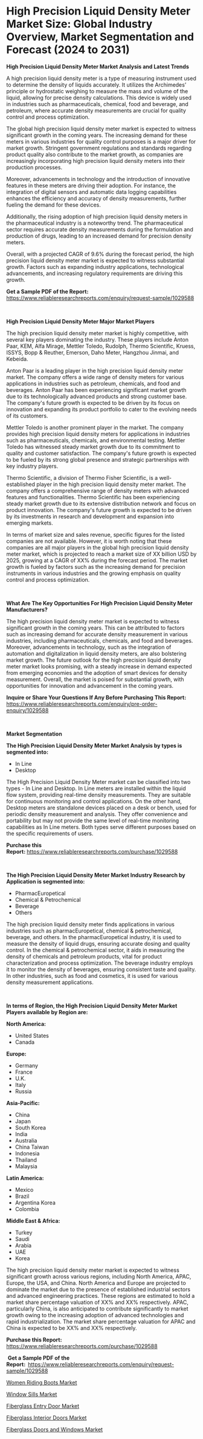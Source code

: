 <p><h1>High Precision Liquid Density Meter Market Size: Global Industry Overview, Market Segmentation and Forecast (2024 to 2031)</h1></p><p><strong>High Precision Liquid Density Meter Market Analysis and Latest Trends</strong></p>
<p><p>A high precision liquid density meter is a type of measuring instrument used to determine the density of liquids accurately. It utilizes the Archimedes’ principle or hydrostatic weighing to measure the mass and volume of the liquid, allowing for precise density calculations. This device is widely used in industries such as pharmaceuticals, chemical, food and beverage, and petroleum, where accurate density measurements are crucial for quality control and process optimization.</p><p>The global high precision liquid density meter market is expected to witness significant growth in the coming years. The increasing demand for these meters in various industries for quality control purposes is a major driver for market growth. Stringent government regulations and standards regarding product quality also contribute to the market growth, as companies are increasingly incorporating high precision liquid density meters into their production processes.</p><p>Moreover, advancements in technology and the introduction of innovative features in these meters are driving their adoption. For instance, the integration of digital sensors and automatic data logging capabilities enhances the efficiency and accuracy of density measurements, further fueling the demand for these devices.</p><p>Additionally, the rising adoption of high precision liquid density meters in the pharmaceutical industry is a noteworthy trend. The pharmaceutical sector requires accurate density measurements during the formulation and production of drugs, leading to an increased demand for precision density meters.</p><p>Overall, with a projected CAGR of 9.6% during the forecast period, the high precision liquid density meter market is expected to witness substantial growth. Factors such as expanding industry applications, technological advancements, and increasing regulatory requirements are driving this growth.</p></p>
<p><strong>Get a Sample PDF of the Report:&nbsp;</strong> <a href="https://www.reliableresearchreports.com/enquiry/request-sample/1029588">https://www.reliableresearchreports.com/enquiry/request-sample/1029588</a></p>
<p>&nbsp;</p>
<p><strong>High Precision Liquid Density Meter Major Market Players</strong></p>
<p><p>The high precision liquid density meter market is highly competitive, with several key players dominating the industry. These players include Anton Paar, KEM, Alfa Mirage, Mettler Toledo, Rudolph, Thermo Scientific, Kruess, ISSYS, Bopp & Reuther, Emerson, Daho Meter, Hangzhou Jinmai, and Kebeida.</p><p>Anton Paar is a leading player in the high precision liquid density meter market. The company offers a wide range of density meters for various applications in industries such as petroleum, chemicals, and food and beverages. Anton Paar has been experiencing significant market growth due to its technologically advanced products and strong customer base. The company's future growth is expected to be driven by its focus on innovation and expanding its product portfolio to cater to the evolving needs of its customers.</p><p>Mettler Toledo is another prominent player in the market. The company provides high precision liquid density meters for applications in industries such as pharmaceuticals, chemicals, and environmental testing. Mettler Toledo has witnessed steady market growth due to its commitment to quality and customer satisfaction. The company's future growth is expected to be fueled by its strong global presence and strategic partnerships with key industry players.</p><p>Thermo Scientific, a division of Thermo Fisher Scientific, is a well-established player in the high precision liquid density meter market. The company offers a comprehensive range of density meters with advanced features and functionalities. Thermo Scientific has been experiencing steady market growth due to its extensive distribution network and focus on product innovation. The company's future growth is expected to be driven by its investments in research and development and expansion into emerging markets.</p><p>In terms of market size and sales revenue, specific figures for the listed companies are not available. However, it is worth noting that these companies are all major players in the global high precision liquid density meter market, which is projected to reach a market size of XX billion USD by 2025, growing at a CAGR of XX% during the forecast period. The market growth is fueled by factors such as the increasing demand for precision instruments in various industries and the growing emphasis on quality control and process optimization.</p></p>
<p>&nbsp;</p>
<p><strong>What Are The Key Opportunities For High Precision Liquid Density Meter Manufacturers?</strong></p>
<p><p>The high precision liquid density meter market is expected to witness significant growth in the coming years. This can be attributed to factors such as increasing demand for accurate density measurement in various industries, including pharmaceuticals, chemicals, and food and beverages. Moreover, advancements in technology, such as the integration of automation and digitalization in liquid density meters, are also bolstering market growth. The future outlook for the high precision liquid density meter market looks promising, with a steady increase in demand expected from emerging economies and the adoption of smart devices for density measurement. Overall, the market is poised for substantial growth, with opportunities for innovation and advancement in the coming years.</p></p>
<p><strong>Inquire or Share Your Questions If Any Before Purchasing This Report:</strong> <a href="https://www.reliableresearchreports.com/enquiry/pre-order-enquiry/1029588">https://www.reliableresearchreports.com/enquiry/pre-order-enquiry/1029588</a></p>
<p>&nbsp;</p>
<p><strong>Market Segmentation</strong></p>
<p><strong>The High Precision Liquid Density Meter Market Analysis by types is segmented into:</strong></p>
<p><ul><li>In Line</li><li>Desktop</li></ul></p>
<p><p>The High Precision Liquid Density Meter market can be classified into two types - In Line and Desktop. In Line meters are installed within the liquid flow system, providing real-time density measurements. They are suitable for continuous monitoring and control applications. On the other hand, Desktop meters are standalone devices placed on a desk or bench, used for periodic density measurement and analysis. They offer convenience and portability but may not provide the same level of real-time monitoring capabilities as In Line meters. Both types serve different purposes based on the specific requirements of users.</p></p>
<p><strong>Purchase this Report:&nbsp;</strong><a href="https://www.reliableresearchreports.com/purchase/1029588">https://www.reliableresearchreports.com/purchase/1029588</a></p>
<p>&nbsp;</p>
<p><strong>The High Precision Liquid Density Meter Market Industry Research by Application is segmented into:</strong></p>
<p><ul><li>PharmacEuropetical</li><li>Chemical & Petrochemical</li><li>Beverage</li><li>Others</li></ul></p>
<p><p>The high precision liquid density meter finds applications in various industries such as pharmacEuropetical, chemical & petrochemical, beverage, and others. In the pharmacEuropetical industry, it is used to measure the density of liquid drugs, ensuring accurate dosing and quality control. In the chemical & petrochemical sector, it aids in measuring the density of chemicals and petroleum products, vital for product characterization and process optimization. The beverage industry employs it to monitor the density of beverages, ensuring consistent taste and quality. In other industries, such as food and cosmetics, it is used for various density measurement applications.</p></p>
<p>&nbsp;</p>
<p><strong>In terms of Region, the High Precision Liquid Density Meter Market Players available by Region are:</strong></p>
<p>
    <p> <strong> North America: </strong>
        <ul>
            <li>United States</li>
            <li>Canada</li>
        </ul>
        </p> 
    <p> <strong> Europe: </strong>
        <ul>
            <li>Germany</li>
            <li>France</li>
            <li>U.K.</li>
            <li>Italy</li>
            <li>Russia</li>
        </ul>
        </p> 
    <p> <strong> Asia-Pacific: </strong>
        <ul>
            <li>China</li>
            <li>Japan</li>
            <li>South Korea</li>
            <li>India</li>
            <li>Australia</li>
            <li>China Taiwan</li>
            <li>Indonesia</li>
            <li>Thailand</li>
            <li>Malaysia</li>
        </ul>
        </p> 
    <p> <strong> Latin America: </strong>
        <ul>
            <li>Mexico</li>
            <li>Brazil</li>
            <li>Argentina Korea</li>
            <li>Colombia</li>
        </ul>
        </p> 
    <p> <strong> Middle East & Africa: </strong>
        <ul>
            <li>Turkey</li>
            <li>Saudi</li>
            <li>Arabia</li>
            <li>UAE</li>
            <li>Korea</li>
        </ul>
    </p>
    </p>
<p><p>The high precision liquid density meter market is expected to witness significant growth across various regions, including North America, APAC, Europe, the USA, and China. North America and Europe are projected to dominate the market due to the presence of established industrial sectors and advanced engineering practices. These regions are estimated to hold a market share percentage valuation of XX% and XX% respectively. APAC, particularly China, is also anticipated to contribute significantly to market growth owing to the increasing adoption of advanced technologies and rapid industrialization. The market share percentage valuation for APAC and China is expected to be XX% and XX% respectively.</p></p>
<p><strong>Purchase this Report: </strong><a href="https://www.reliableresearchreports.com/purchase/1029588">https://www.reliableresearchreports.com/purchase/1029588</a></p>
<p>&nbsp;<strong>Get a Sample PDF of the Report:&nbsp;&nbsp;</strong><a href="https://www.reliableresearchreports.com/enquiry/request-sample/1029588">https://www.reliableresearchreports.com/enquiry/request-sample/1029588</a></p>
<p><strong></strong></p>
<p><p><a href="https://medium.com/@joannknox666/women-riding-boots-market-outlook-industry-overview-and-forecast-2024-to-2031-be04c0f7352f">Women Riding Boots Market</a></p><p><a href="https://medium.com/@joannknox666/window-sills-market-share-evolution-and-market-growth-trends-2024-2031-8985329d2b21">Window Sills Market</a></p><p><a href="https://medium.com/@joannknox666/fiberglass-entry-door-market-analysis-its-cagr-market-segmentation-and-global-industry-overview-d555440f8ff3">Fiberglass Entry Door Market</a></p><p><a href="https://medium.com/@joannknox666/fiberglass-interior-doors-market-insight-market-trends-growth-forecasted-from-2024-to-2031-0c749a8b3718">Fiberglass Interior Doors Market</a></p><p><a href="https://medium.com/@joannknox666/decoding-fiberglass-doors-and-windows-market-metrics-market-share-trends-and-growth-patterns-941059675bc7">Fiberglass Doors and Windows Market</a></p></p>
